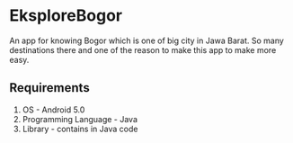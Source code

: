 # EksploreBogor
An app for knowing Bogor which is one of big city in Jawa Barat. So many destinations there and one of the reason to make this app to make more easy.

## Requirements
1. OS - Android 5.0
2. Programming Language - Java
3. Library - contains in Java code
